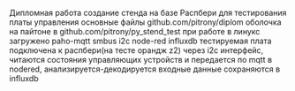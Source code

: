 Дипломная работа
создание стенда на базе Распбери для тестирования платы управления
основные файлы github.com/pitrony/diplom
оболочка на пайтоне в github.com/pitrony/py_stend_test
при работе в линукс загружено paho-mqtt smbus i2c node-red influxdb
тестируемая плата подключена к распбери(на тесте орандж z2) через i2c интерфейс, читаются состояния управляющих устройств и передается по mqtt в nodered, анализируется-декодируется входные данные сохраняются в influxdb 
